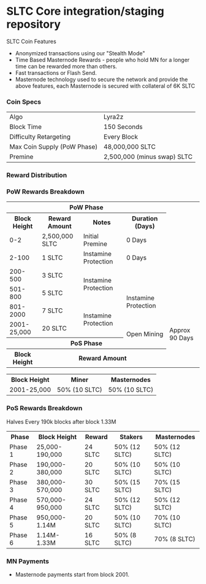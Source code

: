 SLTC Core integration/staging repository
=======================================

SLTC Coin Features
- Anonymized transactions using our "Stealth Mode"
- Time Based Masternode Rewards - people who hold MN for a longer time can be rewarded more than others.
- Fast transactions or Flash Send.
- Masternode technology used to secure the network and provide the above features, each Masternode is secured
  with collateral of 6K SLTC

### Coin Specs
<table>
<tr><td>Algo</td><td>Lyra2z</td></tr>
<tr><td>Block Time</td><td>150 Seconds</td></tr>
<tr><td>Difficulty Retargeting</td><td>Every Block</td></tr>
<tr><td>Max Coin Supply (PoW Phase)</td><td>48,000,000 SLTC</td></tr>

<tr><td>Premine</td><td>2,500,000 (minus swap) SLTC</td></tr>
</table>

### Reward Distribution

<table>
<th colspan=4>PoW Phase</th>
<tr><th>Block Height</th><th>Reward Amount</th><th>Notes</th><th>Duration (Days)</th></tr>
<tr><td>0-2</td><td>2,500,000 SLTC</td><td>Initial Premine</td><td>0 Days</td></tr>
<tr><td>2-100</td><td>1 SLTC</td><td>Instamine Protection</td><td>0 Days</td></tr>
<tr><td>200-500</td><td>3 SLTC</td><td rowspan=2>Instamine Protection</td><td></tr>
<tr><td>501-800</td><td>5 SLTC</td><td rowspan=2>Instamine Protection</td><td></tr>
<tr><td>801-2000</td><td>7 SLTC</td><td rowspan=2>Instamine Protection</td><td></tr>
<tr><td>2001-25,000</td><td>20 SLTC</td><td rowspan=2>Open Mining</td><td rowspan=2> Approx 90 Days</td></tr>
<tr><th colspan=4>PoS Phase</th></tr>
<tr><th>Block Height</th><th colspan=3>Reward Amount</th></tr>

### PoW Rewards Breakdown

<table>
<th>Block Height</th><th>Miner</th><th>Masternodes</th>
<tr><td>2001-25,000</td><td>50% (10 SLTC)</td><td>50% (10 SLTC)</td></tr>
</table>

### PoS Rewards Breakdown

<table>
<th>Phase</th><th>Block Height</th><th>Reward</th><th>Stakers</th><th>Masternodes</th>
<tr><td>Phase 1</td><td>25,000-190,000</td><td>24 SLTC</td><td>50% (12 SLTC)</td><td>50% (12 SLTC)</td></tr>
<tr><td>Phase 2</td><td>190,000-380,000</td><td>20 SLTC</td><td>50% (10 SLTC)</td><td>50% (10 SLTC)</td></tr>
<tr><td>Phase 3</td><td>380,000-570,000</td><td>30 SLTC</td><td>50% (15 SLTC)</td><td>70% (15 SLTC)</td></tr>
<tr><td>Phase 4</td><td>570,000-950,000</td><td>24 SLTC</td><td>50% (12 SLTC)</td><td>50% (12 SLTC)</td></tr>
<tr><td>Phase 5</td><td>950,000-1.14M</td><td>20 SLTC</td><td>50% (10 SLTC)</td><td>70% (10 SLTC)</td></tr>
<tr><td>Phase 6</td><td>1.14M-1.33M</td><td>16 SLTC</td><td>50% (8 SLTC)</td><td>70% (8 SLTC)</td></tr>
Halves Every 190k blocks after block 1.33M
</table>

### MN Payments

- Masternode payments start from block 2001.
